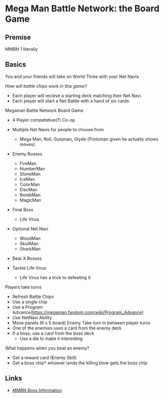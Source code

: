 # Mega Man Battle Network: the Board Game

## Premise

MMBN 1 literally

## Basics

You and your friends will take on World Three with your Net Navis

_How will battle chips work in this game?_

- Each player will recieve a starting deck matching their Net Navi.
- Each player will start a Net Battle with a hand of six cards

Megaman Battle Network Board Game
- 4 Player competetive(?) Co-op
- Multiple Net Navis for people to choose from
  - Mega Man, Roll, Gutsman, Glyde (Protoman given he actually shows moves)
- Enemy Bosses
  - FireMan
  - NumberMan
  - StoneMan
  - IceMan
  - ColorMan
  - ElecMan
  - BombMan
  - MagicMan
- Final Boss
  - Life Virus
- Optional Net Navi
  - WoodMan
  - SkullMan
  - SharkMan

- Beat X Bosses
- Tackle Life Virus
  - Life Virus has a trick to defeating it

Players take turns
- Refresh Battle Chips
- Use a single chip
- Use a Program Advance(https://megaman.fandom.com/wiki/Program_Advance)
- Use NetNavi Ability
- Move panels (6 x 5 board)
Enemy Take turn in between player turns
- One of the enemies uses a card from the enemy deck
- If a boss, use a card from the boss deck
  - Use a die to make it interesting

What happens when you beat an enemy?
- Get a reward card (Enemy Skill)
- Get a boss chip* whoever lands the killing blow gets the boss chip

## Links

- [MMBN Boss Information](https://gamefaqs.gamespot.com/gba/457634-mega-man-battle-network/faqs/16262)